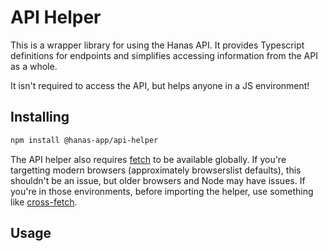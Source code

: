 # API Helper

This is a wrapper library for using the Hanas API. It provides Typescript
definitions for endpoints and simplifies accessing information from the API
as a whole.

It isn't required to access the API, but helps anyone in a JS environment!

## Installing

```sh
npm install @hanas-app/api-helper
```

The API helper also requires [fetch][fetch] to be available globally. If you're
targetting modern browsers (approximately browserslist defaults), this shouldn't
be an issue, but older browsers and Node may have issues. If you're in those
environments, before importing the helper, use something like
[cross-fetch][cross-fetch].

## Usage

[fetch]: https://developer.mozilla.org/en-US/docs/Web/API/fetch
[cross-fetch]: https://github.com/lquixada/cross-fetch#usage
